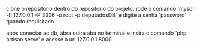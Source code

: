 clone o repositorio
dentro do repositorio do projeto, rode o comando 
'mysql -h 127.0.0.1 -P 3306 -u root -p deputadosDB'
e digite a senha 'password' quando requisitado

após conectar ao db, abra outra aba no terminal
e insira o comando 'php artisan serve' e acesse a url 127.0.0.1:8000
